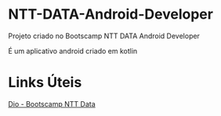 # NTT-DATA-Android-Developer
<p>Projeto criado no Bootscamp NTT DATA Android Developer
<p>É um aplicativo android criado em kotlin

# Links Úteis
[Dio - Bootscamp NTT Data](https://web.dio.me/track/ntt-data-android-developer?tab=path)
